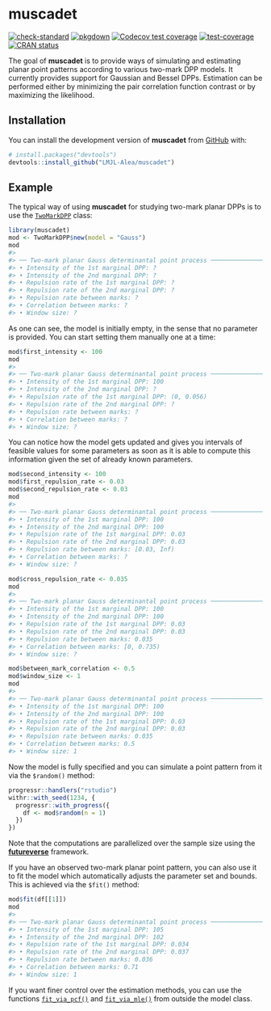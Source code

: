 
<!-- README.md is generated from README.Rmd. Please edit that file -->

# muscadet

<!-- badges: start -->

[![check-standard](https://github.com/LMJL-Alea/muscadet/actions/workflows/check-standard.yaml/badge.svg)](https://github.com/LMJL-Alea/muscadet/actions/workflows/check-standard.yaml)
[![pkgdown](https://github.com/LMJL-Alea/muscadet/actions/workflows/pkgdown.yaml/badge.svg)](https://github.com/LMJL-Alea/muscadet/actions/workflows/pkgdown.yaml)
[![Codecov test
coverage](https://codecov.io/gh/LMJL-Alea/muscadet/branch/master/graph/badge.svg)](https://app.codecov.io/gh/LMJL-Alea/muscadet?branch=master)
[![test-coverage](https://github.com/LMJL-Alea/muscadet/actions/workflows/test-coverage.yaml/badge.svg)](https://github.com/LMJL-Alea/muscadet/actions/workflows/test-coverage.yaml)
[![CRAN
status](https://www.r-pkg.org/badges/version/muscadet)](https://CRAN.R-project.org/package=muscadet)
<!-- badges: end -->

The goal of **muscadet** is to provide ways of simulating and estimating
planar point patterns according to various two-mark DPP models. It
currently provides support for Gaussian and Bessel DPPs. Estimation can
be performed either by minimizing the pair correlation function contrast
or by maximizing the likelihood.

## Installation

You can install the development version of **muscadet** from
[GitHub](https://github.com/) with:

``` r
# install.packages("devtools")
devtools::install_github("LMJL-Alea/muscadet")
```

## Example

The typical way of using **muscadet** for studying two-mark planar DPPs
is to use the
[`TwoMarkDPP`](https://lmjl-alea.github.io/muscadet/reference/TwoMarkDPP.html)
class:

``` r
library(muscadet)
mod <- TwoMarkDPP$new(model = "Gauss")
mod
#> 
#> ── Two-mark planar Gauss determinantal point process ───────────────────────────
#> • Intensity of the 1st marginal DPP: ?
#> • Intensity of the 2nd marginal DPP: ?
#> • Repulsion rate of the 1st marginal DPP: ?
#> • Repulsion rate of the 2nd marginal DPP: ?
#> • Repulsion rate between marks: ?
#> • Correlation between marks: ?
#> • Window size: ?
```

As one can see, the model is initially empty, in the sense that no
parameter is provided. You can start setting them manually one at a
time:

``` r
mod$first_intensity <- 100
mod
#> 
#> ── Two-mark planar Gauss determinantal point process ───────────────────────────
#> • Intensity of the 1st marginal DPP: 100
#> • Intensity of the 2nd marginal DPP: ?
#> • Repulsion rate of the 1st marginal DPP: (0, 0.056)
#> • Repulsion rate of the 2nd marginal DPP: ?
#> • Repulsion rate between marks: ?
#> • Correlation between marks: ?
#> • Window size: ?
```

You can notice how the model gets updated and gives you intervals of
feasible values for some parameters as soon as it is able to compute
this information given the set of already known parameters.

``` r
mod$second_intensity <- 100
mod$first_repulsion_rate <- 0.03
mod$second_repulsion_rate <- 0.03
mod
#> 
#> ── Two-mark planar Gauss determinantal point process ───────────────────────────
#> • Intensity of the 1st marginal DPP: 100
#> • Intensity of the 2nd marginal DPP: 100
#> • Repulsion rate of the 1st marginal DPP: 0.03
#> • Repulsion rate of the 2nd marginal DPP: 0.03
#> • Repulsion rate between marks: [0.03, Inf)
#> • Correlation between marks: ?
#> • Window size: ?
```

``` r
mod$cross_repulsion_rate <- 0.035
mod
#> 
#> ── Two-mark planar Gauss determinantal point process ───────────────────────────
#> • Intensity of the 1st marginal DPP: 100
#> • Intensity of the 2nd marginal DPP: 100
#> • Repulsion rate of the 1st marginal DPP: 0.03
#> • Repulsion rate of the 2nd marginal DPP: 0.03
#> • Repulsion rate between marks: 0.035
#> • Correlation between marks: [0, 0.735)
#> • Window size: ?
```

``` r
mod$between_mark_correlation <- 0.5
mod$window_size <- 1
mod
#> 
#> ── Two-mark planar Gauss determinantal point process ───────────────────────────
#> • Intensity of the 1st marginal DPP: 100
#> • Intensity of the 2nd marginal DPP: 100
#> • Repulsion rate of the 1st marginal DPP: 0.03
#> • Repulsion rate of the 2nd marginal DPP: 0.03
#> • Repulsion rate between marks: 0.035
#> • Correlation between marks: 0.5
#> • Window size: 1
```

Now the model is fully specified and you can simulate a point pattern
from it via the `$random()` method:

``` r
progressr::handlers("rstudio")
withr::with_seed(1234, {
  progressr::with_progress({
    df <- mod$random(n = 1)
  })
})
```

Note that the computations are parallelized over the sample size using
the [**futureverse**](https://future.futureverse.org) framework.

If you have an observed two-mark planar point pattern, you can also use
it to fit the model which automatically adjusts the parameter set and
bounds. This is achieved via the `$fit()` method:

``` r
mod$fit(df[[1]])
mod
#> 
#> ── Two-mark planar Gauss determinantal point process ───────────────────────────
#> • Intensity of the 1st marginal DPP: 105
#> • Intensity of the 2nd marginal DPP: 102
#> • Repulsion rate of the 1st marginal DPP: 0.034
#> • Repulsion rate of the 2nd marginal DPP: 0.037
#> • Repulsion rate between marks: 0.036
#> • Correlation between marks: 0.71
#> • Window size: 1
```

If you want finer control over the estimation methods, you can use the
functions
[`fit_via_pcf()`](https://lmjl-alea.github.io/muscadet/reference/fit_via_pcf.html)
and
[`fit_via_mle()`](https://lmjl-alea.github.io/muscadet/reference/fit_via_mle.html)
from outside the model class.
